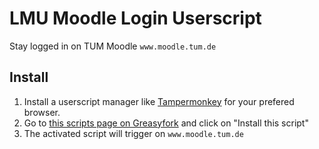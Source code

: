 # LMU Moodle Login Userscript
Stay logged in on TUM Moodle `www.moodle.tum.de`

## Install
1) Install a userscript manager like [Tampermonkey](https://www.tampermonkey.net/) for your prefered browser.
2) Go to [this scripts page on Greasyfork](https://greasyfork.org/scripts/402561) and click on "Install this script"
3) The activated script will trigger on `www.moodle.tum.de`
